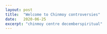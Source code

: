```yaml
---
layout: post
title:  "Welcome to Chinmoy controversies"
date:   2020-06-25
excerpt: "chinmoy centre decemberspiritual"
---
```

